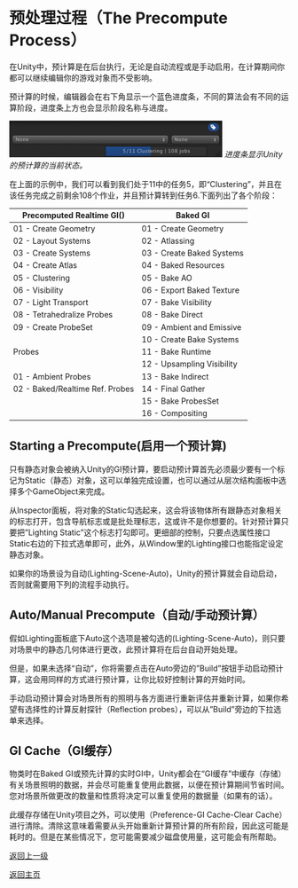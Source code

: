 # 预处理过程（The Precompute Process）
在Unity中，预计算是在后台执行，无论是自动流程或是手动启用，在计算期间你都可以继续编辑你的游戏对象而不受影响。

预计算的时候，编辑器会在右下角显示一个蓝色进度条，不同的算法会有不同的运算阶段，进度条上方也会显示阶段名称与进度。

![](/Image/Graphics/Introduction/progressbar.jpg)
*进度条显示Unity的预计算的当前状态。*

在上面的示例中，我们可以看到我们处于11中的任务5，即“Clustering”，并且在该任务完成之前剩余108个作业，并且预计算转到任务6.下面列出了各个阶段：

| Precomputed Realtime GI() | Baked GI | 
| - | - | 
| 01 - Create Geometry | 01 - Create Geometry | 
|02 - Layout Systems|02 - Atlassing|
|03 - Create Systems			|03 - Create Baked Systems|
|04 - Create Atlas		|	04 - Baked Resources|
|05 - Clustering		|	05 - Bake AO|
|06 - Visibility	|		06 - Export Baked Texture|
|07 - Light Transport		|	07 - Bake Visibility|
|08 - Tetrahedralize Probes	|		08 - Bake Direct|
|09 - Create ProbeSet		|	09 - Ambient and Emissive|
| |10 - Create Bake Systems|
|Probes		|	11 - Bake Runtime|
| |12 - Upsampling Visibility|
|01 - Ambient Probes	|		13 - Bake Indirect|
|02 - Baked/Realtime Ref. Probes	|		14 - Final Gather|
| |15 - Bake ProbesSet|
| |16 - Compositing|

## Starting a Precompute(启用一个预计算)
只有静态对象会被纳入Unity的GI预计算，要启动预计算首先必须最少要有一个标记为Static（静态）对象，这可以单独完成设置，也可以通过从层次结构面板中选择多个GameObject来完成。

从Inspector面板，将对象的Static勾选起来，这会将该物体所有跟静态对象相关的标志打开，包含导航标志或是批处理标志，这或许不是你想要的。针对预计算只要把”Lighting Static”这个标志打勾即可。更细部的控制，只要点选属性接口Static右边的下拉式选单即可，此外，从Window里的Lighting接口也能指定设定静态对象。

如果你的场景设为自动(Lighting-Scene-Auto)，Unity的预计算就会自动启动，否则就需要用下列的流程手动执行。

## Auto/Manual Precompute（自动/手动预计算）
假如Lighting面板底下Auto这个选项是被勾选的(Lighting-Scene-Auto)，则只要对场景中的静态几何体进行更改，此预计算将在后台自动开始处理。

但是，如果未选择“自动”，你将需要点击在Auto旁边的”Build”按钮手动启动预计算，这会用同样的方式进行预计算，让你比较好控制计算的开始时间。

手动启动预计算会对场景所有的照明与各方面进行重新评估并重新计算，如果你希望有选择性的计算反射探针（Reflection probes），可以从”Build”旁边的下拉选单来选择。

## GI Cache（GI缓存）
物类时在Baked GI或预先计算的实时GI中，Unity都会在“GI缓存”中缓存（存储）有关场景照明的数据，并会尽可能重复使用此数据，以便在预计算期间节省时间。您对场景所做更改的数量和性质将决定可以重复使用的数据量（如果有的话）。

此缓存存储在Unity项目之外，可以使用（Preference-GI Cache-Clear Cache）进行清除。清除这意味着需要从头开始重新计算预计算的所有阶段，因此这可能是耗时的。但是在某些情况下，您可能需要减少磁盘使用量，这可能会有所帮助。

[返回上一级](/Graphics/Introduction-to-Lighting-and-Rendering.md)

[返回主页](/README.md)
